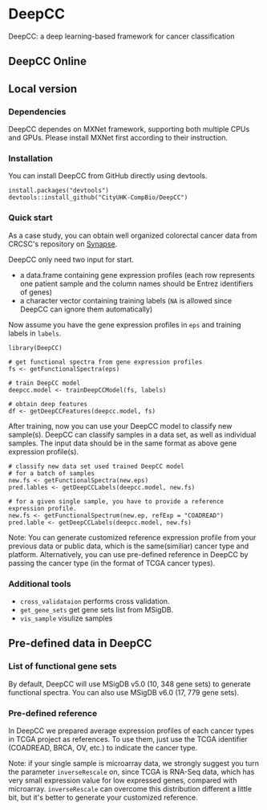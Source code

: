 # DeepCC
DeepCC: a deep learning-based framework for cancer classification

## DeepCC Online


## Local version

### Dependencies
DeepCC dependes on MXNet framework, supporting both multiple CPUs and GPUs. Please install MXNet first according to their instruction.

### Installation
You can install DeepCC from GitHub directly using devtools.
```
install.packages("devtools")
devtools::install_github("CityUHK-CompBio/DeepCC")
```

### Quick start
As a case study, you can obtain well organized colorectal cancer data from CRCSC's repository on [Synapse](https://www.synapse.org/#!Synapse:syn2623706/wiki/).

DeepCC only need two input for start.
- a data.frame containing gene expression profiles (each row represents one patient sample and the column names should be Entrez identifiers of genes)
- a character vector containing training labels (`NA` is allowed since DeepCC can ignore them automatically)

Now assume you have the gene expression profiles in `eps` and training labels in `labels`.
```
library(DeepCC)

# get functional spectra from gene expression profiles
fs <- getFunctionalSpectra(eps)

# train DeepCC model
deepcc.model <- trainDeepCCModel(fs, labels)

# obtain deep features
df <- getDeepCCFeatures(deepcc.model, fs)
```

After training, now you can use your DeepCC model to classify new sample(s). DeepCC can classify samples in a data set, as well as individual samples. The input data should be in the same format as above gene expression profile(s).

```
# classify new data set used trained DeepCC model
# for a batch of samples
new.fs <- getFunctionalSpectra(new.eps)
pred.lables <- getDeepCCLabels(deepcc.model, new.fs)

# for a given single sample, you have to provide a reference expression profile.
new.fs <- getFunctionalSpectrum(new.ep, refExp = "COADREAD")
pred.lable <- getDeepCCLabels(deepcc.model, new.fs)
```
Note: You can generate customized reference expression profile from your previous data or public data, which is the same(similiar) cancer type and platform. Alternatively, you can use pre-defined reference in DeepCC by passing the cancer type (in the format of TCGA cancer types).

### Additional tools
- `cross_validataion` performs cross validation.
- `get_gene_sets` get gene sets list from MSigDB.
- `vis_sample` visulize samples


## Pre-defined data in DeepCC

### List of functional gene sets
By default, DeepCC will use MSigDB v5.0 (10, 348 gene sets) to generate functional spectra. You can also use MSigDB v6.0  (17, 779 gene sets).

### Pre-defined reference
In DeepCC we prepared average expression profiles of each cancer types in TCGA project as references. To use them, just use the TCGA identifier (COADREAD, BRCA, OV, etc.) to indicate the cancer type.

Note: if your single sample is microarray data, we strongly suggest you turn the parameter `inverseRescale` on, since TCGA is RNA-Seq data, which has very small expression value for low expressed genes, compared with microarray. `inverseRescale` can overcome this distribution different a little bit, but it's better to generate your customized reference.


